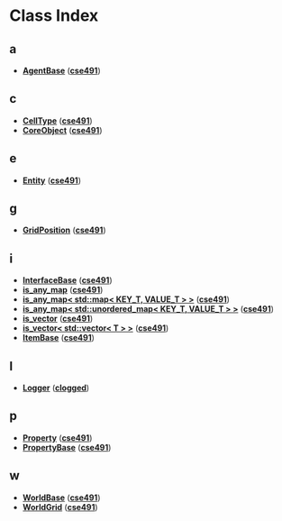 
# Class Index


## a

* [**AgentBase**](classcse491_1_1_agent_base.md)
([**cse491**](namespacecse491.md))


## c

* [**CellType**](structcse491_1_1_cell_type.md)
([**cse491**](namespacecse491.md))
* [**CoreObject**](classcse491_1_1_core_object.md)
([**cse491**](namespacecse491.md))


## e

* [**Entity**](classcse491_1_1_entity.md)
([**cse491**](namespacecse491.md))


## g

* [**GridPosition**](classcse491_1_1_grid_position.md)
([**cse491**](namespacecse491.md))


## i

* [**InterfaceBase**](classcse491_1_1_interface_base.md)
([**cse491**](namespacecse491.md))
* [**is\_any\_map**](structcse491_1_1is__any__map.md)
([**cse491**](namespacecse491.md))
* [**is\_any\_map&lt; std::map&lt; KEY\_T, VALUE\_T &gt; &gt;**](structcse491_1_1is__any__map_3_01std_1_1map_3_01_k_e_y___t_00_01_v_a_l_u_e___t_01_4_01_4.md)
([**cse491**](namespacecse491.md))
* [**is\_any\_map&lt; std::unordered\_map&lt; KEY\_T, VALUE\_T &gt; &gt;**](structcse491_1_1is__any__map_3_01std_1_1unordered__map_3_01_k_e_y___t_00_01_v_a_l_u_e___t_01_4_01_4.md)
([**cse491**](namespacecse491.md))
* [**is\_vector**](structcse491_1_1is__vector.md)
([**cse491**](namespacecse491.md))
* [**is\_vector&lt; std::vector&lt; T &gt; &gt;**](structcse491_1_1is__vector_3_01std_1_1vector_3_01_t_01_4_01_4.md)
([**cse491**](namespacecse491.md))
* [**ItemBase**](classcse491_1_1_item_base.md)
([**cse491**](namespacecse491.md))


## l

* [**Logger**](classclogged_1_1_logger.md)
([**clogged**](namespaceclogged.md))


## p

* [**Property**](structcse491_1_1_property.md)
([**cse491**](namespacecse491.md))
* [**PropertyBase**](structcse491_1_1_property_base.md)
([**cse491**](namespacecse491.md))


## w

* [**WorldBase**](classcse491_1_1_world_base.md)
([**cse491**](namespacecse491.md))
* [**WorldGrid**](classcse491_1_1_world_grid.md)
([**cse491**](namespacecse491.md))


